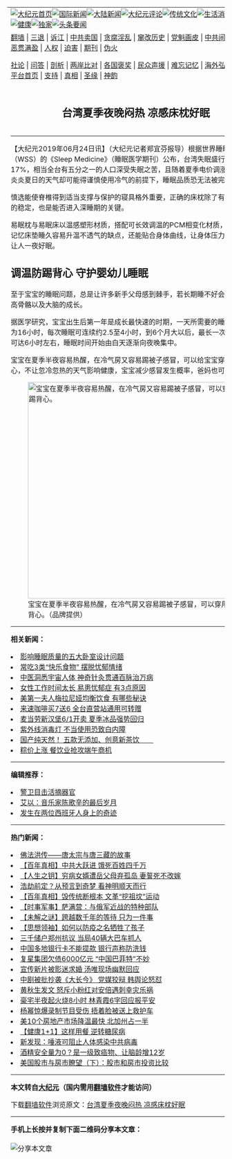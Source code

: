 <a name="1" id="1" target="_blank"></a><span id="1"></span>
<table align=center border="0"><tr><td colspan="2" VALIGN=TOP><a href="https://github.com/vfpurz3885/djy/blob/master/gb/nf1351518.md#1"><img src="https://raw.githubusercontent.com/vfpurz3885/www/master/t/djy/1.jpg" title="大纪元首页" alt="大纪元首页"></a><a href="https://github.com/vfpurz3885/djy/blob/master/gb/n24hr.md#1"><img src="https://raw.githubusercontent.com/vfpurz3885/www/master/t/djy/3.jpg" title="国际新闻" alt="国际新闻"></a><a href="https://github.com/vfpurz3885/djy/blob/master/gb/nsc413.md#1"><img src="https://raw.githubusercontent.com/vfpurz3885/www/master/t/djy/4.jpg" title="大陆新闻" alt="大陆新闻"></a><a href="https://github.com/vfpurz3885/djy/blob/master/gb/news392.md#1"><img src="https://raw.githubusercontent.com/vfpurz3885/www/master/t/djy/5.jpg" title="大纪元评论" alt="大纪元评论"></a><a href="https://github.com/vfpurz3885/djy/blob/master/gb/news2007.md#1"><img src="https://raw.githubusercontent.com/vfpurz3885/www/master/t/djy/6.jpg" title="传统文化" alt="传统文化"></a><a href="https://github.com/vfpurz3885/djy/blob/master/gb/news2008.md#1"><img src="https://raw.githubusercontent.com/vfpurz3885/www/master/t/djy/7.jpg" title="生活消费" alt="生活消费"></a><a href="https://github.com/vfpurz3885/djy/blob/master/gb/ncyule.md#1"><img src="https://raw.githubusercontent.com/vfpurz3885/www/master/t/djy/8.jpg" title="娱乐休闲" alt="娱乐休闲"></a><a href="https://github.com/vfpurz3885/djy/blob/master/gb/nsc1002.md#1"><img src="https://raw.githubusercontent.com/vfpurz3885/www/master/t/djy/9.jpg" title="健康" alt="健康"></a><a href="https://github.com/vfpurz3885/djy/blob/master/gb/nf6092.md#1"><img src="https://raw.githubusercontent.com/vfpurz3885/www/master/t/djy/10a.jpg" title="独家" alt="独家"></a><a href="https://github.com/vfpurz3885/djy/blob/master/gb/nf4514.md#1"><img src="https://raw.githubusercontent.com/vfpurz3885/www/master/t/djy/12a.jpg" title="头条要闻" alt="头条要闻"></a></td></tr>
<tr><td colspan="2" VALIGN=TOP><a target="_blank" href="https://github.com/vfpurz3885/www/blob/master/README.md?zsrh#1">翻墙</a> | <a target="_blank" href="https://github.com/vfpurz3885/djy/blob/master/gb/nf5657.md#1">三退</a> | <a target="_blank" href="https://github.com/vfpurz3885/djy/blob/master/gb/nf6124.md#1">诉江</a> | <a target="_blank" href="https://github.com/vfpurz3885/djy/blob/master/gb/nf1176117.md#1">中共卖国</a> | <a target="_blank" href="https://github.com/vfpurz3885/djy/blob/master/gb/nf5773.md#1">贪腐淫乱</a> | <a target="_blank" href="https://github.com/vfpurz3885/djy/blob/master/gb/nf1176115.md#1">窜改历史</a> | <a target="_blank" href="https://github.com/vfpurz3885/djy/blob/master/gb/nf1176107.md#1">党魁画皮</a> | <a target="_blank" href="https://github.com/vfpurz3885/djy/blob/master/gb/nf1320400.md#1">中共间谍</a> | <a target="_blank" href="https://github.com/vfpurz3885/djy/blob/master/gb/nf1176114.md#1">破坏传统</a> | <a target="_blank" href="https://github.com/vfpurz3885/ntdtv/blob/master/gb/prog447_1.md#1">恶贯满盈</a> | <a target="_blank" href="https://github.com/vfpurz3885/djy/blob/master/gb/ncid278.md#1">人权</a> | <a target="_blank" href="https://github.com/vfpurz3885/djy/blob/master/gb/nf1176111.md#1">迫害</a> | <a target="_blank" href="https://gitlab.com/szzdlab/mh-qikan/blob/master/README.md#1">期刊</a> | <a target="_blank" href="https://github.com/vfpurz3885/djy/blob/master/gb/nf5562.md#1">伪火</a></p><p><a target="_blank" href="https://github.com/vfpurz3885/djy/blob/master/gb/9p.md#1">社论</a> | <a target="_blank" href="https://github.com/vfpurz3885/djy/blob/master/gb/nf4378.md#1">问答</a> | <a target="_blank" href="https://github.com/vfpurz3885/djy/blob/master/gb/nf5792.md#1">剖析</a> | <a target="_blank" href="https://github.com/vfpurz3885/djy/blob/master/gb/nf5735.md#1">两岸比对</a> | <a target="_blank" href="https://github.com/vfpurz3885/djy/blob/master/gb/nf6119.md#1">各国褒奖</a> | <a target="_blank" href="https://github.com/vfpurz3885/djy/blob/master/gb/nf6120.md#1">民众声援</a> | <a target="_blank" href="https://github.com/vfpurz3885/djy/blob/master/gb/nf1188594.md#1">难忘记忆</a> | <a target="_blank" href="https://github.com/vfpurz3885/djy/blob/master/gb/nf3180.md#1">海外弘传</a> | <a target="_blank" href="https://github.com/vfpurz3885/djy/blob/master/gb/nf5410.md#1">万人上访</a> | <a target="_blank" href="https://github.com/vfpurz3885/www/blob/master/README.md?zsrh#1">平台首页</a> | <a target="_blank" href="https://github.com/vfpurz3885/djy/blob/master/gb/nf4386.md#1">支持</a> | <a target="_blank" href="https://github.com/vfpurz3885/djy/blob/master/gb/nf4389.md#1">真相</a> | <a target="_blank" href="https://github.com/vfpurz3885/djy/blob/master/gb/nf5790.md#1">圣缘</a> | <a target="_blank" href="https://github.com/vfpurz3885/djy/blob/master/gb/nf4786.md#1">神韵</a></td></tr>
<tr><td VALIGN=TOP width="626"><h2 align=center>台湾夏季夜晚闷热 凉感床枕好眠</h2>

<h6></h6>
<hr>
<p>【大纪元2019年06月24日讯】（大纪元记者郑宜芬报导）根据世界<ahref="https://github.com/vfpurz3885/djy/blob/master/gb/tag/%E7%9D%A1%E7%9C%A0.md#1">睡眠</a>协会（WSS）的《Sleep Medicine》（睡眠医学期刊）公布，台湾<ahref="https://github.com/vfpurz3885/djy/blob/master/gb/tag/%E5%A4%B1%E7%9C%A0.md#1">失眠</a>盛行率约17%，相当全台有五分之一的人口深受失眠之苦，且随着夏季电价调涨，民众在炎炎夏日的天气却可能得谨慎使用冷气的前提下，<ahref="https://github.com/vfpurz3885/djy/blob/master/gb/tag/%E7%9D%A1%E7%9C%A0.md#1">睡眠</a>品质恐无法被完善兼顾。</p>
<p>慎选能使脊椎得到适当支撑与保护的寝具格外重要，正确的床枕除了有助睡眠品质的稳定，也是能否进入深睡期的关键。</p>
<p>易眠枕与易眠床以温感塑形材质，搭配可长效调温的PCM相变化材质，改善传统记忆床垫睡久容易升温不透气的缺点，还能贴合身体曲线，让身体压力平均分布，让人一夜好眠。</p>
<h2>调温<ahref="https://github.com/vfpurz3885/djy/blob/master/gb/tag/%E9%98%B2%E8%B8%A2%E8%83%8C%E5%BF%83.md#1">防踢背心</a> 守护婴幼儿睡眠</h2>
<p>至于宝宝的睡眠问题，总是让许多新手父母感到棘手，若长期睡不好会严重影响身高骨骼以及大脑的成长。</p>
<p>据医学研究，宝宝出生后第一年是成长最快速的时期，一天所需要的睡眠时间平均为16小时，每次睡眠可连续约2.5至4小时，到6个月大以后，最长一次的睡眠时间可达6小时左右，睡眠时间开始由白天逐渐向夜晚集中。</p>
<p>宝宝在夏季半夜容易热醒，在冷气房又容易踢被子感冒，可以给宝宝穿用<ahref="https://github.com/vfpurz3885/djy/blob/master/gb/tag/%E9%98%B2%E8%B8%A2%E8%83%8C%E5%BF%83.md#1">防踢背心</a>，不让忽冷忽热的天气影响健康，宝宝减少感冒发生概率，爸妈也可安心入睡。</p>
<figure id="11342759" aria-describedby="caption-11342759" style="width: 500px" class="wp-caption aligncenter"><ahref=" https://i.epochtimes.com/assets/uploads/2019/06/56adac7c43143a0d8f82d7afc9f26ef0-450x338.jpg" target="_blank" rel="noreferrer noopener"> <img src="https://i.epochtimes.com/assets/uploads/2019/06/56adac7c43143a0d8f82d7afc9f26ef0-450x338.jpg" alt="宝宝在夏季半夜容易热醒，在冷气房又容易踢被子感冒，可以穿用防踢背心。" width="500" /></a><figcaption id="caption-11342759" class="wp-caption-text">宝宝在夏季半夜容易热醒，在冷气房又容易踢被子感冒，可以穿用防踢背心。（品牌提供）</figcaption></figure>

<hr>


<strong>相关新闻：</strong>
<li><a href="https://github.com/vfpurz3885/djy/blob/master/gb/19/5/22/n11272926.md#1">影响睡眠质量的五大卧室设计问题</a></li>
<li><a href="https://github.com/vfpurz3885/djy/blob/master/gb/19/5/27/n11281685.md#1">常吃3类“快乐食物” 摆脱忧郁情绪</a></li>
<li><a href="https://github.com/vfpurz3885/djy/blob/master/gb/19/5/27/n11281700.md#1">中医洞悉宇宙人体 神奇针灸贯通百脉治万病</a></li>
<li><a href="https://github.com/vfpurz3885/djy/blob/master/gb/19/5/27/n11283150.md#1">女性工作时间太长 易患忧郁症 有3点原因</a></li>
<li><a href="https://github.com/vfpurz3885/djy/blob/master/gb/19/5/31/n11290978.md#1">美第一夫人梅拉尼娅均衡饮食 有哪些秘诀</a></li>
<li><a href="https://github.com/vfpurz3885/djy/blob/master/gb/22/5/31/n13749435.md#1">来速咖啡买7送6 全台直营站通用可转赠</a></li>
<li><a href="https://github.com/vfpurz3885/djy/blob/master/gb/22/5/30/n13748754.md#1">麦当劳新汉堡6/1开卖  夏季冰品强势回归</a></li>
<li><a href="https://github.com/vfpurz3885/djy/blob/master/gb/22/5/30/n13748731.md#1">紫外线消毒灯 不当使用恐致白内障</a></li>
<li><a href="https://github.com/vfpurz3885/djy/blob/master/gb/22/5/13/n13735900.md#1">国产纯天然！ 五款无添加、创意新茶饮　　</a></li>
<li><a href="https://github.com/vfpurz3885/djy/blob/master/gb/22/5/10/n13732139.md#1">粽价上涨 餐饮业抢攻端午商机</a></li>
<hr>


<strong>编辑推荐：</strong>
<li><a href="https://github.com/ychojm359/djy/blob/master/gb/16/3/16/n4663449.md?dfh#1" target="_blank">警卫目击活摘器官</a></li><li><a href="https://github.com/tsiac2612/djy/blob/master/gb/18/2/26/n10173051.md#1" target="_blank">艾以：音乐家陈歌辛的最后岁月</a></li><li><a href="https://github.com/tsiac2612/djy/blob/master/gb/19/8/31/n11489726.md#1" target="_blank">发生在两位西班牙人身上的奇迹</a></li>
<hr>

<strong>热门新闻：</strong>
<li><a href="https://github.com/vfpurz3885/djy/blob/master/gb/22/7/4/n13773192.md#1">佛法洪传——唐太宗与唐三藏的故事</a></li>
<li><a href="https://github.com/vfpurz3885/djy/blob/master/gb/22/6/19/n13762874.md#1">【百年真相】中共大跃进 饿死百姓四千万</a></li>
<li><a href="https://github.com/vfpurz3885/djy/blob/master/gb/22/7/4/n13772949.md#1">【人生之钥】穷病女婿遭岳父母弃孤岛 妻誓死不改嫁</a></li>
<li><a href="https://github.com/vfpurz3885/djy/blob/master/gb/22/7/2/n13772083.md#1">浩劫前定？从预言到奇梦 看神明顺天而行</a></li>
<li><a href="https://github.com/vfpurz3885/djy/blob/master/gb/22/6/26/n13767883.md#1">【百年真相】毁传统断根本 文革“挖祖坟”运动</a></li>
<li><a href="https://github.com/vfpurz3885/djy/blob/master/gb/22/7/10/n13777498.md#1">【时事军事】萨满营：与俄军近战的特种部队</a></li>
<li><a href="https://github.com/vfpurz3885/djy/blob/master/gb/22/7/10/n13777950.md#1">【未解之谜】跨越数千年的等待 只为一件事</a></li>
<li><a href="https://github.com/vfpurz3885/djy/blob/master/gb/22/6/20/n13763661.md#1">【思想领袖】如何以防疫之名牺牲了孩子</a></li>
<li><a href="https://github.com/vfpurz3885/djy/blob/master/gb/22/7/10/n13777593.md#1">三千储户郑州抗议 当局40辆大巴车抓人</a></li>
<li><a href="https://github.com/vfpurz3885/djy/blob/master/gb/22/7/10/n13777471.md#1">中国多地银行卡不能提款 银行声称防洗钱</a></li>
<li><a href="https://github.com/vfpurz3885/djy/blob/master/gb/22/7/10/n13777353.md#1">复星集团欠债6000亿元 “中国巴菲特”不妙</a></li>
<li><a href="https://github.com/vfpurz3885/djy/blob/master/gb/22/7/10/n13777764.md#1">宣传新片被影迷求婚 汤唯现场幽默回应</a></li>
<li><a href="https://github.com/vfpurz3885/djy/blob/master/gb/22/7/10/n13777726.md#1">中剧被批抄袭《大长今》 党媒狡辩 韩舆论怒怼</a></li>
<li><a href="https://github.com/vfpurz3885/djy/blob/master/gb/22/7/9/n13777276.md#1">黄秋生发文 怒斥小粉红对安倍遇刺幸灾乐祸</a></li>
<li><a href="https://github.com/vfpurz3885/djy/blob/master/gb/22/7/9/n13777314.md#1">豪宅半夜起火烧8小时 林青霞6字回应报平安</a></li>
<li><a href="https://github.com/vfpurz3885/djy/blob/master/gb/22/7/10/n13777898.md#1">杨幂惊爆录制节目受伤 捂着脸被送上救护车</a></li>
<li><a href="https://github.com/vfpurz3885/djy/blob/master/gb/22/7/10/n13777755.md#1">美10个房地产市场降温最快 北加州占一半</a></li>
<li><a href="https://github.com/vfpurz3885/djy/blob/master/gb/22/7/9/n13777127.md#1">【健康1+1】这样用餐 逆转糖尿病</a></li>
<li><a href="https://github.com/vfpurz3885/djy/blob/master/gb/22/7/10/n13777731.md#1">新发现：唾液可阻止人体感染中共病毒</a></li>
<li><a href="https://github.com/vfpurz3885/djy/blob/master/gb/22/7/7/n13775947.md#1">酒精安全量为0？是一级致癌物、让脑龄增12岁</a></li>
<li><a href="https://github.com/vfpurz3885/djy/blob/master/gb/22/7/9/n13777246.md#1">美国股市与房市瞭望（下）：股市和房市投资比较</a></li>
<hr>

<strong>本文转自<a href="https://www.epochtimes.com">大纪元</a>（国内需用<a href="https://github.com/vfpurz3885/www/blob/master/README.md#8">翻墙软件</a>才能访问）</strong><p>下载<a href="https://github.com/vfpurz3885/www/blob/master/README.md#8">翻墙软件</a>浏览原文：<a href="https://www.epochtimes.com/gb/19/6/24/n11342756.htm">台湾夏季夜晚闷热 凉感床枕好眠</a></p><hr>

<strong>手机上长按并复制下面二维码分享本文章：</strong><br><br><img src="https://chart.apis.google.com/chart?cht=qr&chs=240x240&choe=UTF-8&chld=M|2&chl=https://github.com/vfpurz3885/djy/blob/master/gb/19/6/24/n11342756.md%231" title="分享本文章"></td><td VALIGN=TOP><a href="https://github.com/vfpurz3885/djy/blob/master/gb/16/1/21/n4622075.md?dfh#1" target="_blank"><img src="https://raw.githubusercontent.com/vfpurz3885/djy/master/gb/300/wei-f1.jpg" title="中共的伪火骗局"  alt="中共的伪火骗局"></a><br><a href="https://github.com/vfpurz3885/www/blob/master/README.md?dfh#9" target="_blank"><img src="https://raw.githubusercontent.com/vfpurz3885/djy/master/gb/300/yong-h.jpg" title="永恒的见证"  alt="永恒的见证"></a><br><a href="https://github.com/vfpurz3885/djy/blob/master/gb/13/9/29/n3974789.md?dfh#1" target="_blank"><img src="https://raw.githubusercontent.com/vfpurz3885/djy/master/gb/300/shang-lnz.jpg" title="善良女子被中共投男牢"  alt="善良女子被中共投男牢"></a><br><a href="https://github.com/vfpurz3885/djy/blob/master/gb/16/3/16/n4663449.md?dfh#1" target="_blank"><img src="https://raw.githubusercontent.com/vfpurz3885/djy/master/gb/300/huo-z3.jpg" title="警卫目击活摘器官"  alt="警卫目击活摘器官"></a><br><a href="https://github.com/vfpurz3885/djy/blob/master/gb/16/8/7/n8177641.md?dfh#1" target="_blank"><img src="https://raw.githubusercontent.com/vfpurz3885/djy/master/gb/300/huo-z4.jpg" title="证人描述活摘恐怖"  alt="证人描述活摘恐怖"></a><br><a href="https://github.com/vfpurz3885/djy/blob/master/gb/10/4/19/n2881569.md?dfh#1" target="_blank"><img src="https://raw.githubusercontent.com/vfpurz3885/djy/master/gb/300/huo-z1.jpg" title="揭开活摘器官黑幕"  alt="揭开活摘器官黑幕"></a><br><a href="https://github.com/vfpurz3885/djy/blob/master/gb/10/11/7/n3077476.md?dfh#1" target="_blank"><img src="https://raw.githubusercontent.com/vfpurz3885/djy/master/gb/300/ma-ks.jpg" title="马克思的成魔之路"  alt="马克思的成魔之路"></a><br><a href="https://github.com/vfpurz3885/djy/blob/master/gb/14/6/9/n4173977.md?dfh#1" target="_blank"><img src="https://raw.githubusercontent.com/vfpurz3885/djy/master/gb/300/chang-zs.jpg" title="藏字石 蕴天机"  alt="藏字石 蕴天机"></a><br><a href="https://github.com/vfpurz3885/djy/blob/master/gb/18/5/10/n10381511.md?dfh#1" target="_blank"><img src="https://raw.githubusercontent.com/vfpurz3885/djy/master/gb/300/st1.jpg" title="关注三亿人三退"  alt="关注三亿人三退"></a><br><a href="https://github.com/vfpurz3885/djy/blob/master/gb/18/3/21/n10237682.md?dfh#1" target="_blank"><img src="https://raw.githubusercontent.com/vfpurz3885/djy/master/gb/300/jie-t.jpg" title="解体中共复兴中华"  alt="解体中共复兴中华"></a><br><a href="https://github.com/vfpurz3885/djy/blob/master/gb/9/2/9/n2422991.md?dfh#1" target="_blank"><img src="https://raw.githubusercontent.com/vfpurz3885/djy/master/gb/300/gao-zs.jpg" title="中共迫害良心律师"  alt="中共迫害良心律师"></a><br><a href="https://github.com/vfpurz3885/djy/blob/master/gb/18/12/9/n10900044.md?dfh#1" target="_blank"><img src="https://raw.githubusercontent.com/vfpurz3885/djy/master/gb/300/sj1.jpg" title="三百多万人举报江泽民"  alt="三百多万人举报江泽民"></a><br><a href="https://github.com/vfpurz3885/djy/blob/master/gb/18/8/28/n10672014.md?dfh#1" target="_blank"><img src="https://raw.githubusercontent.com/vfpurz3885/djy/master/gb/300/sj2.jpg" title="这些官员为何起诉江泽民"  alt="这些官员为何起诉江泽民"></a><br><a href="https://github.com/vfpurz3885/djy/blob/master/gb/8/12/18/n2367165.md?dfh#1" target="_blank"><img src="https://raw.githubusercontent.com/vfpurz3885/djy/master/gb/300/liangan.jpg" title="海峡两岸的强烈对比"  alt="海峡两岸的强烈对比"></a><br><a href="https://github.com/vfpurz3885/djy/blob/master/gb/15/12/10/n4593139.md?dfh#1" target="_blank"><img src="https://raw.githubusercontent.com/vfpurz3885/djy/master/gb/300/jia-ndzl.jpg" title="加拿大总理的贺信"  alt="加拿大总理的贺信"></a><br><a href="https://github.com/vfpurz3885/djy/blob/master/gb/11/6/17/n3289382.md?dfh#1" target="_blank"><img src="https://raw.githubusercontent.com/vfpurz3885/djy/master/gb/300/xiao-wd.jpg" title="探寻真相兼听则明"  alt="探寻真相兼听则明"></a><br><a href="https://github.com/vfpurz3885/djy/blob/master/gb/18/10/27/n10812623.md?dfh#1" target="_blank"><img src="https://raw.githubusercontent.com/vfpurz3885/djy/master/gb/300/yindu.jpg" title="印度媒体报道东方"  alt="印度媒体报道东方"></a><br><a href="https://github.com/vfpurz3885/djy/blob/master/gb/18/6/9/n10469652.md?dfh#1" target="_blank"><img src="https://raw.githubusercontent.com/vfpurz3885/djy/master/gb/300/xie-j.jpg" title="不一样的海外校园"  alt="不一样的海外校园"></a><br><a href="https://github.com/vfpurz3885/djy/blob/master/gb/7/4/5/n1669415.md?dfh#1" target="_blank"><img src="https://raw.githubusercontent.com/vfpurz3885/djy/master/gb/300/li-up.jpg" title="从大师到徒弟的传奇"  alt="从大师到徒弟的传奇"></a><br><a href="https://github.com/vfpurz3885/djy/blob/master/gb/17/5/26/n9191512.md?dfh#1" target="_blank"><img src="https://raw.githubusercontent.com/vfpurz3885/djy/master/gb/300/zfl2.jpg" title="亿万人与东方一本奇书"  alt="亿万人与东方一本奇书"></a><br><a href="https://github.com/vfpurz3885/djy/blob/master/gb/13/11/27/n4020290.md?dfh#1" target="_blank"><img src="https://raw.githubusercontent.com/vfpurz3885/djy/master/gb/300/zhen-h.jpg" title="大陆见不到的震撼场面"  alt="大陆见不到的震撼场面"></a><br><a href="https://github.com/vfpurz3885/djy/blob/master/gb/15/7/17/n4482910.md?dfh#1" target="_blank"><img src="https://raw.githubusercontent.com/vfpurz3885/djy/master/gb/300/dalu-sk.jpg" title="人心向善 大陆当初盛况"  alt="人心向善 大陆当初盛况"></a><br><a href="https://github.com/vfpurz3885/djy/blob/master/gb/19/1/5/n10955468.md?dfh#1" target="_blank"><img src="https://raw.githubusercontent.com/vfpurz3885/djy/master/gb/300/zfl1.jpg" title="追寻真理 这书讲什么"  alt="追寻真理 这书讲什么"></a><br><a href="https://github.com/vfpurz3885/www/blob/master/README.md?dfh#1" target="_blank"><img src="https://raw.githubusercontent.com/vfpurz3885/djy/master/gb/300/fq1.jpg" title="下载免费翻墙软件"  alt="下载免费翻墙软件"></a><br></td></tr></table>
